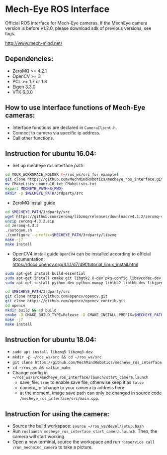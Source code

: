 Mech-Eye ROS Interface
====================
Official ROS interface for Mech-Eye cameras. If the MechEye camera version is before v1.2.0, please download sdk of previous versions, see tags.

<http://www.mech-mind.net/>

## Dependencies:
- ZeroMQ   >= 4.2.1
- OpenCV   >= 3
- PCL      >= 1.7 or 1.8
- Eigen    3.3.0
- VTK      6.3.0

## How to use interface functions of Mech-Eye cameras:
- Interface functions are declared in ```CameraClient.h```.
- Connect to camera via specific ip address.
- Call other functions.

## Instruction for ubuntu 16.04:
- Set up mecheye ros interface path:
```bash
cd YOUR_WORKSPACE_FOLDER (~/ros_ws/src for example)
git clone https://github.com/MechMindRobotics/mecheye_ros_interface.git && cd mecheye_ros_interface
mv CMakeLists_ubuntu16.txt CMakeLists.txt
export MECHEYE_PATH=${PWD}
mkdir -p $MECHEYE_PATH/3rdparty/src
```

- ZeroMQ install guide

```bash
cd $MECHEYE_PATH/3rdparty/src
wget https://github.com/zeromq/libzmq/releases/download/v4.3.2/zeromq-4.3.2.zip
unzip zeromq-4.3.2.zip
cd zeromq-4.3.2
./autogen.sh
./configure --prefix=$MECHEYE_PATH/3rdparty/libzmq
make -j7
make install
```

- OpenCV4 install guide
`OpenCV4` can be installed according to official documentation: https://docs.opencv.org/4.1.1/d7/d9f/tutorial_linux_install.html

```bash
sudo apt-get install build-essential
sudo apt-get install cmake git libgtk2.0-dev pkg-config libavcodec-dev libavformat-dev libswscale-dev
sudo apt-get install python-dev python-numpy libtbb2 libtbb-dev libjpeg-dev libpng-dev libtiff-dev libjasper-dev libdc1394-22-dev

cd $MECHEYE_PATH/3rdparty/src
git clone https://github.com/opencv/opencv.git
git clone https://github.com/opencv/opencv_contrib.git
cd opencv
mkdir build && cd build
cmake -D CMAKE_BUILD_TYPE=Release -D CMAKE_INSTALL_PREFIX=$MECHEYE_PATH/3rdparty/opencv4 ..
make -j7
make install
```

## Instruction for ubuntu 18.04:
- `sudo apt install libzmq5 libzmq3-dev`
- `mkdir -p ~/ros_ws/src && cd ~/ros_ws/src`
- `git clone https://github.com/MechMindRobotics/mecheye_ros_interface`
- `cd ~/ros_ws && catkin_make`
- Change config in `~/ros_ws/src/mecheye_ros_interface/launch/start_camera.launch`
    - save_file: `true` to enable save file, otherwise keep it as `false`
    - camera_ip: change to your camera ip address here
    - at the moment, image save path can only be changed in source code `/mecheye_ros_interface/src/main.cpp`.

## Instruction for using the camera:
- Source the build workspace: `source ~/ros_ws/devel/setup.bash`
- Run `roslaunch mecheye_ros_interface start_camera.launch`. Then, the camera will start working.
- Open a new terminal, source the workspace and run `rosservice call /run_mechmind_camera` to take a picture.
